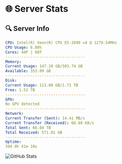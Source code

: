 # 🌐 Server Stats
## 🔍 Server Info
```yaml
CPU: Intel(R) Xeon(R) CPU E5-2699 v4 @ 1279.54MHz
CPU Usage: 6.80%
Cores: 44P | 88T
-----------------------------------
Memory:
Current Usage: 147.20 GB/503.74 GB
Available: 353.09 GB
-----------------------------------
Disk:
Current Usage: 113.08 GB/1.71 TB
Free: 1.52 TB
-----------------------------------
GPU:
No GPU detected
-----------------------------------
Network:
Current Transfer (Sent): 14.41 MB/s
Current Transfer (Received): 68.88 KB/s
Total Sent: 66.84 TB
Total Received: 571.01 GB
-----------------------------------
Uptime:
39d 0h 41m 10s
```
![GitHub Stats](https://img.shields.io/badge/Updated-2025-04-15_22:03:59-blue)